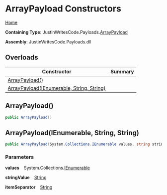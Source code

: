 # ArrayPayload Constructors

[Home](../../../README.md)

**Containing Type**: JustinWritesCode\.Payloads\.[ArrayPayload](../README.md)

**Assembly**: JustinWritesCode\.Payloads\.dll

## Overloads

| Constructor | Summary |
| ----------- | ------- |
| [ArrayPayload()](#1468853060) | |
| [ArrayPayload(IEnumerable, String, String)](#4033470951) | |

<a id="1468853060"></a>

## ArrayPayload\(\) 

```csharp
public ArrayPayload()
```

<a id="4033470951"></a>

## ArrayPayload\(IEnumerable, String, String\) 

```csharp
public ArrayPayload(System.Collections.IEnumerable values, string stringValue = null, string itemSeparator = ", ")
```

### Parameters

**values** &ensp; System\.Collections\.[IEnumerable](https://docs.microsoft.com/en-us/dotnet/api/system.collections.ienumerable)

**stringValue** &ensp; [String](https://docs.microsoft.com/en-us/dotnet/api/system.string)

**itemSeparator** &ensp; [String](https://docs.microsoft.com/en-us/dotnet/api/system.string)